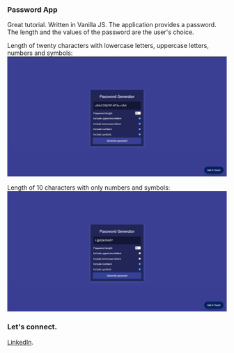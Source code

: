 ### Password App

Great tutorial. Written in Vanilla JS. The application provides a password. The length and the values of the password are the 
user's choice.

Length of twenty characters with lowercase letters, uppercase letters, numbers and symbols: 
![](images/1st.png)

Length of 10 characters with only numbers and symbols: 
![](images/2nd.png)

### Let's connect. 
[LinkedIn](https://www.linkedin.com/in/jamal-numan/).
